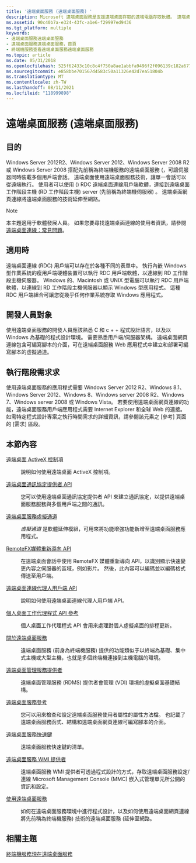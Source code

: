 ```yaml
---
title: '遠端桌面服務 (遠端桌面服務) '
description: Microsoft 遠端桌面服務是支援遠端桌面存取的遠端電腦存取軟體。 遠端桌面服務會將多個用戶端連接至遠端桌面工作階段主機 (RD 工作階段主機) 伺服器。
ms.assetid: 90c40b7a-e324-43fc-a1e6-f29997ed9436
ms.tgt_platform: multiple
keywords:
- 遠端桌面服務遠端桌面服務
- 遠端桌面服務遠端桌面服務，首頁
- 終端機服務查看遠端桌面服務遠端桌面服務
ms.topic: article
ms.date: 05/31/2018
ms.openlocfilehash: 525f62433c10c8c4f750a8ae1abbfa9496f2f096139c182a677c9dbf69ce4a17
ms.sourcegitcommit: e858bbe701567d4583c50a11326e42d7ea51804b
ms.translationtype: MT
ms.contentlocale: zh-TW
ms.lasthandoff: 08/11/2021
ms.locfileid: "118999898"
---
```

# <a name="remote-desktop-services-remote-desktop-services"></a>遠端桌面服務 (遠端桌面服務) 

## <a name="purpose"></a>目的

Windows Server 2012R2、Windows Server 2012、Windows Server 2008 R2 或 Windows Server 2008 搭配先前稱為終端機服務的遠端桌面服務 (，可讓伺服器同時裝載多個用戶端會話。 遠端桌面使用遠端桌面服務技術，讓單一會話可以從遠端執行。 使用者可以使用 () RDC 遠端桌面連線用戶端軟體，連接到遠端桌面工作階段主機 (RD 工作階段主機) server (先前稱為終端機伺服器) 。 遠端桌面網頁連線將遠端桌面服務的技術延伸至網路。

> [!Note]  
> 本主題適用于軟體發展人員。 如果您要尋找遠端桌面連線的使用者資訊，請參閱 [遠端桌面連線：常見問題](https://windows.microsoft.com/windows/remote-desktop-connection-faq#1TC=windows-8)。

 

## <a name="where-applicable"></a>適用時

遠端桌面連線 (RDC) 用戶端可以存在於各種不同的表單中。 執行內嵌 Windows 型作業系統的瘦用戶端硬體裝置可以執行 RDC 用戶端軟體，以連線到 RD 工作階段主機伺服器。 Windows 的、Macintosh 或 UNIX 型電腦可以執行 RDC 用戶端軟體，以連線到 RD 工作階段主機伺服器以顯示 Windows 型應用程式。 這種 RDC 用戶端組合可讓您從幾乎任何作業系統存取 Windows 應用程式。

## <a name="developer-audience"></a>開發人員對象

使用遠端桌面服務的開發人員應該熟悉 C 和 c + + 程式設計語言，以及以 Windows 為基礎的程式設計環境。 需要熟悉用戶端/伺服器架構。 遠端桌面網頁連線包含可編寫腳本的介面，可在遠端桌面服務 Web 應用程式中建立和部署可編寫腳本的虛擬通道。

## <a name="run-time-requirements"></a>執行階段需求求

使用遠端桌面服務的應用程式需要 Windows Server 2012 R2、Windows 8.1、Windows Server 2012、Windows 8、Windows server 2008 R2、Windows 7、Windows server 2008 或 Windows Vista。 若要使用遠端桌面網頁連線的功能，遠端桌面服務用戶端應用程式需要 Internet Explorer 和全球 Web 的連接。 如需特定程式設計專案之執行時間需求的詳細資訊，請參閱該元素之 [參考] 頁面的 [需求] 區段。

## <a name="in-this-section"></a>本節內容

<dl> <dt>

[遠端桌面 ActiveX 控制項](remote-desktop-activex-control.md)
</dt> <dd>

說明如何使用遠端桌面 ActiveX 控制項。

</dd> <dt>

[遠端桌面通訊協定提供者 API](custom-remote-desktop-protocols.md)
</dt> <dd>

您可以使用遠端桌面通訊協定提供者 API 來建立通訊協定，以提供遠端桌面服務服務與多個用戶端之間的通訊。

</dd> <dt>

[遠端桌面服務虛擬通道](terminal-services-virtual-channels.md)
</dt> <dd>

*虛擬通道* 是軟體延伸模組，可用來將功能增強功能新增至遠端桌面服務應用程式。

</dd> <dt>

[RemoteFX媒體重新導向 API](remotefx-api.md)
</dt> <dd>

在遠端桌面會話中使用 RemoteFX 媒體重新導向 API，以識別顯示快速變更內容之伺服器的區域，例如影片。 然後，此內容可以編碼並以編碼格式傳送至用戶端。

</dd> <dt>

[遠端桌面連線代理人用戶端 API](connection-broker-client-api.md)
</dt> <dd>

說明如何使用遠端桌面連線代理人用戶端 API。

</dd> <dt>

[個人桌面工作代理程式 API 參考](task-agent-api-reference.md)
</dt> <dd>

個人桌面工作代理程式 API 會用來處理對個人虛擬桌面的排程更新。

</dd> <dt>

[關於遠端桌面服務](about-terminal-services.md)
</dt> <dd>

遠端桌面服務 (前身為終端機服務) 提供的功能類似于以終端為基礎、集中式主機或大型主機，也就是多個終端機連接到主機電腦的環境。

</dd> <dt>

[遠端桌面管理服務提供者](rdms-api-reference.md)
</dt> <dd>

遠端桌面管理服務 (RDMS) 提供者會管理 (VDI) 環境的虛擬桌面基礎結構。

</dd> <dt>

[遠端桌面服務參考](terminal-services-reference.md)
</dt> <dd>

您可以用來檢查和設定遠端桌面服務使用者屬性的屬性方法檔。 也記載了遠端桌面服務函式、結構和遠端桌面網頁連線可編寫腳本的介面。

</dd> <dt>

[遠端桌面服務快速鍵](terminal-services-shortcut-keys.md)
</dt> <dd>

遠端桌面服務快速鍵的清單。

</dd> <dt>

[遠端桌面服務 WMI 提供者](terminal-services-wmi-provider.md)
</dt> <dd>

遠端桌面服務 WMI 提供者可透過程式設計的方式，存取遠端桌面服務設定/連線 Microsoft Management Console (MMC) 嵌入式管理單元所公開的資訊和設定。

</dd> <dt>

[使用遠端桌面服務](using-terminal-services.md)
</dt> <dd>

如何在遠端桌面服務環境中進行程式設計，以及如何使用遠端桌面網頁連線將先前稱為終端機服務) 技術的遠端桌面服務 (延伸至網路。

</dd> </dl>

## <a name="related-topics"></a>相關主題

<dl> <dt>

[終端機服務現在遠端桌面服務](terminal-services-is-now-remote-desktop-services.md)
</dt> </dl>

 

 




